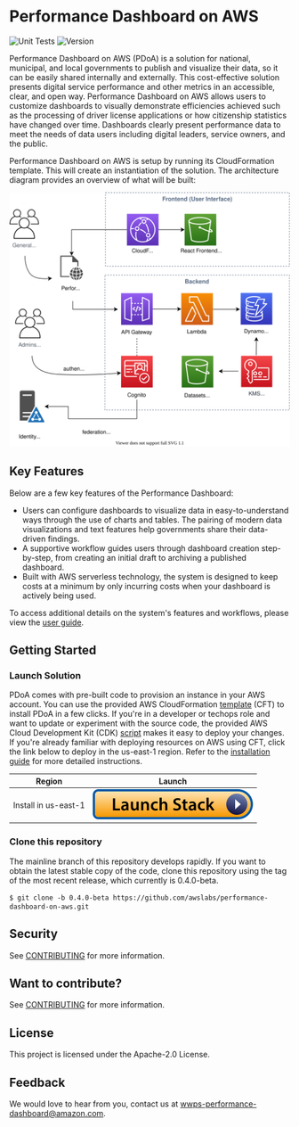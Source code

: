 # Performance Dashboard on AWS

![Unit Tests](https://github.com/awslabs/performance-dashboard-on-aws/workflows/Unit%20Tests/badge.svg?branch=mainline)
![Version](https://img.shields.io/badge/version-beta-blue)

Performance Dashboard on AWS (PDoA) is a solution for national, municipal, and local governments to publish and visualize their data, so it can be easily shared internally and externally. This cost-effective solution presents digital service performance and other metrics in an accessible, clear, and open way. Performance Dashboard on AWS allows users to customize dashboards to visually demonstrate efficiencies achieved such as the processing of driver license applications or how citizenship statistics have changed over time. Dashboards clearly present performance data to meet the needs of data users including digital leaders, service owners, and the public.

Performance Dashboard on AWS is setup by running its CloudFormation template. This will create an instantiation of the solution. The architecture diagram provides an overview of what will be built:

<p align="center">
  <img src="docs/images/architecture.svg" alt="Architecture diagram">
</p>

## Key Features

Below are a few key features of the Performance Dashboard:

- Users can configure dashboards to visualize data in easy-to-understand ways through the use of charts and tables. The pairing of modern data visualizations and text features help governments share their data-driven findings.
- A supportive workflow guides users through dashboard creation step-by-step, from creating an initial draft to archiving a published dashboard.
- Built with AWS serverless technology, the system is designed to keep costs at a minimum by only incurring costs when your dashboard is actively being used.

To access additional details on the system's features and workflows, please view the [user guide](docs/user-guide.pdf).

## Getting Started

### Launch Solution

PDoA comes with pre-built code to provision an instance in your AWS account. You can use the provided AWS CloudFormation [template](docs/installation.md#-deploying-with-aws-cloudformation-template) (CFT) to install PDoA in a few clicks. If you're in a developer or techops role and want to update or experiment with the source code, the provided AWS Cloud Development Kit (CDK) [script](docs/installation.md#deploying-with-aws-cloud-development-kit-cdk) makes it easy to deploy your changes. If you're already familiar with deploying resources on AWS using CFT, click the link below to deploy in the us-east-1 region. Refer to the [installation guide](docs/installation.md) for more detailed instructions.

| Region               | Launch                                                                                                                                                                                                                                                            |
| -------------------- | ----------------------------------------------------------------------------------------------------------------------------------------------------------------------------------------------------------------------------------------------------------------- |
| Install in us-east-1 | [![Install in us-east-1](docs/images/launch-stack.svg)](https://console.aws.amazon.com/cloudformation/home?region=us-east-1#/stacks/quickcreate?templateURL=https://performance-dashboard-on-aws-us-east-1.s3.amazonaws.com/performance-dashboard-us-east-1.json) |

### Clone this repository

The mainline branch of this repository develops rapidly. If you want to obtain the latest stable copy of the code, clone this repository using the tag of the most recent release, which currently is 0.4.0-beta.

```
$ git clone -b 0.4.0-beta https://github.com/awslabs/performance-dashboard-on-aws.git
```

## Security

See [CONTRIBUTING](CONTRIBUTING.md#security-issue-notifications) for more information.

## Want to contribute?

See [CONTRIBUTING](CONTRIBUTING.md) for more information.

## License

This project is licensed under the Apache-2.0 License.

## Feedback

We would love to hear from you, contact us at wwps-performance-dashboard@amazon.com.
